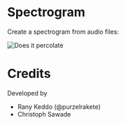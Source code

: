 # Spectrogram

Create a spectrogram from audio files:

![Does it percolate](https://raw.github.com/purzelrakete/hi/master/spectrogram/example.png)

# Credits

Developed by

- Rany Keddo (@purzelrakete)
- Christoph Sawade
